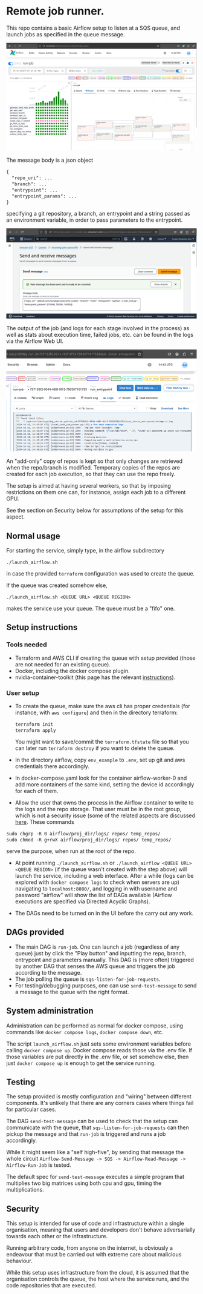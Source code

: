 # Remote job runner.

This repo contains a basic Airflow setup to listen at a SQS queue,
and launch jobs as specified in the queue message.

![Stats and steps can be visualized in the Web UI](docs/images/job_steps_shown_in_the_ui.png?raw=true "Stats and steps in the Web UI")

The message body is a json object
```
{
  "repo_uri": ...
  "branch": ...
  "entrypoint": ...
  "entrypoint_params": ...
}
```
specifying a git repository, a branch, an entrypoint and a string
passed as an environment variable, in order to pass parameters to
the entrypoint.

![Example SQS message](docs/images/example_sqs_message.png?raw=true "Example SQS messages")

The output of the job (and logs for each stage involved in the process)
as well as stats about execution time, failed jobs, etc. can be found in the
logs via the Airflow Web UI.

![Logs of the job run can be visualized in the Web UI](docs/images/logs_shown_in_the_web_interface.png "Title")

An "add-only" copy of repos is kept so that only changes are retrieved
when the repo/branch is modified. Temporary copies of the repos are
created for each job execution, so that they can use the repo freely.

The setup is aimed at having several workers, so that by imposing
restrictions on them one can, for instance, assign each job to a different
GPU.

See the section on Security below for assumptions of the setup
for this aspect.

## Normal usage

For starting the service, simply type, in the airflow subdirectory
```
./launch_airflow.sh
```
in case the provided `terraform` configuration was used to create
the queue.

If the queue was created somehow else,
```
./launch_airflow.sh <QUEUE URL> <QUEUE REGION>
```
makes the service use your queue. The queue must be a "fifo" one.

## Setup instructions

### Tools needed

- Terraform and AWS CLI if creating the queue with setup provided
  (those are not needed for an existing queue).
- Docker, including the docker compose plugin.
- nvidia-container-toolkit (this page has the relevant
[instructions](https://docs.nvidia.com/datacenter/cloud-native/container-toolkit/latest/install-guide.html)).

### User setup

- To create the queue, make sure the aws cli has proper credentials (for instance,
  with `aws configure`) and then in the directory terraform:
  ```
  terraform init
  terraform apply
  ```
  You might want to save/commit the `terraform.tfstate` file so that
  you can later run `terraform destroy` if you want to delete the queue.

- In the directory airflow, copy `env_example` to `.env`, set up git
  and aws credentials there accordingly.

- In docker-compose.yaml look for the container airflow-worker-0 and
  add more containers of the same kind, setting the device id accordingly
  for each of them.

- Allow the user that owns the process in the Airflow container to write
to the logs and the repo storage. That user must be in the root group,
which is not a security issue (some of the related aspects are discussed
[here](https://github.com/puckel/docker-airflow/issues/509). These commands
```
sudo chgrp -R 0 airflow/proj_dir/logs/ repos/ temp_repos/
sudo chmod -R g+rwX airflow/proj_dir/logs/ repos/ temp_repos/
```
serve the purpose, when run at the root of the repo.

- At point running `./launch_airflow.sh` or
`./launch_airflow <QUEUE URL> <QUEUE REGION>` (if the queue wasn't
created with the step above) will launch the service, including
a web interface. After a while (logs can be explored with
`docker compose logs` to check when servers are up) navigating
to `localhost:8080/`, and logging in with username and password
"airflow" will show the list of DAGs available (Airflow executions
are specified via Directed Acyclic Graphs).

- The DAGs need to be turned on in the UI before the carry out any work.

## DAGs provided

- The main DAG is `run-job`. One can launch a job (regardless of any queue)
just by click the "Play button" and inputting the repo, branch, entrypoint
and parameters manually. This DAG is (more often) triggered by another DAG
that senses the AWS queue and triggers the job according to the message.
- The job polling the queue is `sqs-listen-for-job-requests`.
- For testing/debugging purposes, one can use `send-test-message` to send a
message to the queue with the right format.

## System administration

Administration can be performed as normal for docker compose, using commands like
`docker compose logs`, `docker compose down`, etc.

The script `launch_airflow.sh` just sets some environment variables before calling
`docker compose up`. Docker compose reads those via the .env file. If those variables
are put directly in the .env file, or set somehow else, then just
`docker compose up` is enough to get the service running.

## Testing

The setup provided is mostly configuration and "wiring" between different components.
It's unlikely that there are any corners cases where things fail for particular cases.

The DAG `send-test-message` can be used to check that the setup can communicate
with the queue, that `sqs-listen-for-job-requests` can then pickup the message
and that `run-job` is triggered and runs a job accordingly.

While it might seem like a "self high-five", by sending that message the whole circuit
`Airflow-Send-Message -> SQS -> Airflow-Read-Message -> Airflow-Run-Job` is
tested.

The default spec for `send-test-message` executes a simple program that
multiplies two big matrices using both cpu and gpu, timing the multiplications.

## Security

This setup is intended for use of code and infrastructure within a single
organisation, meaning that users and developers don't behave adversarially towards
each other or the infrastructure.

Running arbitrary code, from anyone on the internet, is obviously a endeavour that
must be carried out with extreme care about malicious behaviour.

While this setup uses infrastructure from the cloud, it is assumed that the organisation
controls the queue, the host where the service runs, and the code repositories
that are executed.
